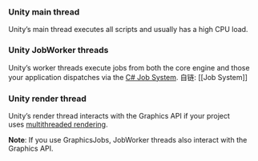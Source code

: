 
### Unity main thread

Unity’s main thread executes all scripts and usually has a high CPU load. 

### Unity JobWorker threads

Unity’s worker threads execute jobs from both the core engine and those your application dispatches via the [C# Job System](https://docs.unity3d.com/cn/2021.2/Manual/JobSystem.html). 自链: [[Job System]]

### Unity render thread

Unity’s render thread interacts with the Graphics API if your project uses [multithreaded rendering](https://docs.unity3d.com/cn/2021.2/ScriptReference/Rendering.RenderingThreadingMode.MultiThreaded.html).

**Note**: If you use GraphicsJobs, JobWorker threads also interact with the Graphics API.